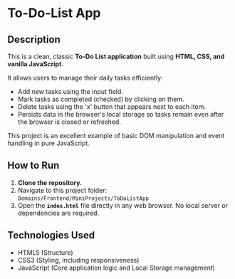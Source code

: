 # To-Do-List App

## Description

This is a clean, classic **To-Do List application** built using **HTML, CSS, and vanilla JavaScript**.

It allows users to manage their daily tasks efficiently:
* Add new tasks using the input field.
* Mark tasks as completed (checked) by clicking on them.
* Delete tasks using the 'x' button that appears next to each item.
* Persists data in the browser's local storage so tasks remain even after the browser is closed or refreshed.

This project is an excellent example of basic DOM manipulation and event handling in pure JavaScript.

## How to Run

1.  **Clone the repository.**
2.  Navigate to this project folder: `Domains/Frontend/MiniProjects/ToDoListApp`
3.  Open the **`index.html`** file directly in any web browser. No local server or dependencies are required.

## Technologies Used

* HTML5 (Structure)
* CSS3 (Styling, including responsiveness)
* JavaScript (Core application logic and Local Storage management)